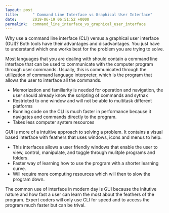 ```yaml
---
layout: post
title:      " Command Line Interface vs Graphical User Interface"
date:       2019-06-19 06:51:52 +0000
permalink:  command_line_interface_vs_graphical_user_interface
---
```



Why use a command line interface (CLI)  versus a graphical user interface (GUI)? Both tools have their advantages and disadvantages. You just  have to understand which one works best for the problem you are trying to solve. 

Most languages that you are dealing with should contain a  command line interface that can be used to communicate with the computer program through user commands. Usually, this is communicated through the utilization of command language interpreter, which is the program that allows the user to interface all the commands. 


* Memorization and familiarity is needed for operation and navigation, the user should already know the scripting of commands and sytnax
* Restricted to one window and will not be able to multitask different platforms
* Running code on the CLI is much faster in performance because it navigates and commands directly to the program.
* Takes less computer system resources 


GUI is more of a intuitive approach to solving a problem. It contains a visual based interface with feathers that uses windows, icons and menus to help. 


* This interfaces allows a user friendly windows that enable the user to view, control, manipulate, and toggle through mulitple programs and folders. 
* Faster way of learning how to use the program with a shorter learning curve.
* Will require more computing resources which will then to slow the program down. 


The common use of interface in modern day is GUI because the initutive nature and how fast a user can learn the most about the feathers of the program. Expert coders will only use CLI for speed and to access the program much faster but can be trival. 














